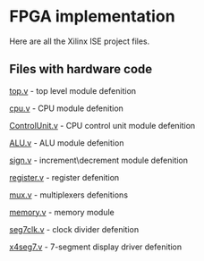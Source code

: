 # FPGA implementation

Here are all the Xilinx ISE project files.

## Files with hardware code

[top.v](top.v) 					- top level module defenition
 
[cpu.v](cpu.v) 					- CPU module defenition

[ControlUnit.v](ControlUnit.v) 	- CPU control unit module defenition

[ALU.v](ALU.v)					- ALU module defenition

[sign.v](sign.v) 				- increment\decrement module defenition
	
[register.v](register.v)		- register defenition

[mux.v](mux.v)					- multiplexers defenitions

[memory.v](cpu.v) 				- memory module

[seg7clk.v](seg7clk.v)			- clock divider defenition

[x4seg7.v](x4seg7.v)			- 7-segment display driver defenition
